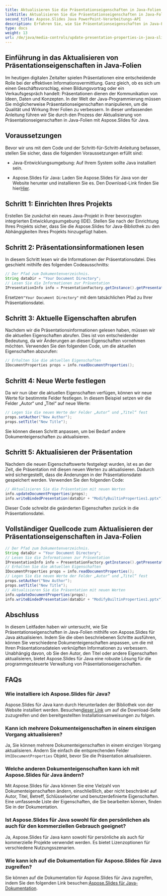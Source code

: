 ```yaml
---
title: Aktualisieren Sie die Präsentationseigenschaften in Java-Folien
linktitle: Aktualisieren Sie die Präsentationseigenschaften in Java-Folien
second_title: Aspose.Slides Java PowerPoint-Verarbeitungs-API
description: Erfahren Sie, wie Sie Präsentationseigenschaften in Java-Folien mit Aspose.Slides für Java aktualisieren. Passen Sie Autor, Titel und mehr für wirkungsvolle Präsentationen an.
type: docs
weight: 13
url: /de/java/media-controls/update-presentation-properties-in-java-slides/
---
```


## Einführung in das Aktualisieren von Präsentationseigenschaften in Java-Folien

Im heutigen digitalen Zeitalter spielen Präsentationen eine entscheidende Rolle bei der effektiven Informationsvermittlung. Ganz gleich, ob es sich um einen Geschäftsvorschlag, einen Bildungsvortrag oder ein Verkaufsgespräch handelt: Präsentationen dienen der Kommunikation von Ideen, Daten und Konzepten. In der Welt der Java-Programmierung müssen Sie möglicherweise Präsentationseigenschaften manipulieren, um die Qualität und Wirkung Ihrer Folien zu verbessern. In dieser umfassenden Anleitung führen wir Sie durch den Prozess der Aktualisierung von Präsentationseigenschaften in Java-Folien mit Aspose.Slides für Java.

## Voraussetzungen

Bevor wir uns mit dem Code und der Schritt-für-Schritt-Anleitung befassen, stellen Sie sicher, dass die folgenden Voraussetzungen erfüllt sind:

- Java-Entwicklungsumgebung: Auf Ihrem System sollte Java installiert sein.

-  Aspose.Slides für Java: Laden Sie Aspose.Slides für Java von der Website herunter und installieren Sie es. Den Download-Link finden Sie hier[Hier](https://releases.aspose.com/slides/java/).

## Schritt 1: Einrichten Ihres Projekts

Erstellen Sie zunächst ein neues Java-Projekt in Ihrer bevorzugten integrierten Entwicklungsumgebung (IDE). Stellen Sie nach der Einrichtung Ihres Projekts sicher, dass Sie die Aspose.Slides for Java-Bibliothek zu den Abhängigkeiten Ihres Projekts hinzugefügt haben.

## Schritt 2: Präsentationsinformationen lesen

In diesem Schritt lesen wir die Informationen der Präsentationsdatei. Dies geschieht mithilfe des folgenden Codeausschnitts:

```java
// Der Pfad zum Dokumentenverzeichnis.
String dataDir = "Your Document Directory";
// Lesen Sie die Informationen zur Präsentation
IPresentationInfo info = PresentationFactory.getInstance().getPresentationInfo(dataDir + "ModifyBuiltinProperties1.pptx");
```

 Ersetzen`"Your Document Directory"` mit dem tatsächlichen Pfad zu Ihrer Präsentationsdatei.

## Schritt 3: Aktuelle Eigenschaften abrufen

Nachdem wir die Präsentationsinformationen gelesen haben, müssen wir die aktuellen Eigenschaften abrufen. Dies ist von entscheidender Bedeutung, da wir Änderungen an diesen Eigenschaften vornehmen möchten. Verwenden Sie den folgenden Code, um die aktuellen Eigenschaften abzurufen:

```java
// Erhalten Sie die aktuellen Eigenschaften
IDocumentProperties props = info.readDocumentProperties();
```

## Schritt 4: Neue Werte festlegen

Da wir nun über die aktuellen Eigenschaften verfügen, können wir neue Werte für bestimmte Felder festlegen. In diesem Beispiel setzen wir die Felder „Autor“ und „Titel“ auf neue Werte:

```java
// Legen Sie die neuen Werte der Felder „Autor“ und „Titel“ fest
props.setAuthor("New Author");
props.setTitle("New Title");
```

Sie können diesen Schritt anpassen, um bei Bedarf andere Dokumenteigenschaften zu aktualisieren.

## Schritt 5: Aktualisieren der Präsentation

Nachdem die neuen Eigenschaftswerte festgelegt wurden, ist es an der Zeit, die Präsentation mit diesen neuen Werten zu aktualisieren. Dadurch wird sichergestellt, dass die Änderungen in der Präsentationsdatei gespeichert werden. Verwenden Sie den folgenden Code:

```java
// Aktualisieren Sie die Präsentation mit neuen Werten
info.updateDocumentProperties(props);
info.writeBindedPresentation(dataDir + "ModifyBuiltinProperties1.pptx");
```

Dieser Code schreibt die geänderten Eigenschaften zurück in die Präsentationsdatei.

## Vollständiger Quellcode zum Aktualisieren der Präsentationseigenschaften in Java-Folien

```java
// Der Pfad zum Dokumentenverzeichnis.
String dataDir = "Your Document Directory";
// Lesen Sie die Informationen zur Präsentation
IPresentationInfo info = PresentationFactory.getInstance().getPresentationInfo(dataDir + "ModifyBuiltinProperties1.pptx");
// Erhalten Sie die aktuellen Eigenschaften
IDocumentProperties props = info.readDocumentProperties();
// Legen Sie die neuen Werte der Felder „Autor“ und „Titel“ fest
props.setAuthor("New Author");
props.setTitle("New Title");
// Aktualisieren Sie die Präsentation mit neuen Werten
info.updateDocumentProperties(props);
info.writeBindedPresentation(dataDir + "ModifyBuiltinProperties1.pptx");
```

## Abschluss

In diesem Leitfaden haben wir untersucht, wie Sie Präsentationseigenschaften in Java-Folien mithilfe von Aspose.Slides für Java aktualisieren. Indem Sie die oben beschriebenen Schritte ausführen, können Sie verschiedene Dokumenteigenschaften anpassen, um die mit Ihren Präsentationsdateien verknüpften Informationen zu verbessern. Unabhängig davon, ob Sie den Autor, den Titel oder andere Eigenschaften aktualisieren, bietet Aspose.Slides für Java eine robuste Lösung für die programmgesteuerte Verwaltung von Präsentationseigenschaften.

## FAQs

### Wie installiere ich Aspose.Slides für Java?

Aspose.Slides für Java kann durch Herunterladen der Bibliothek von der Website installiert werden. Besuchen[dieser Link](https://releases.aspose.com/slides/java/) um auf die Download-Seite zuzugreifen und den bereitgestellten Installationsanweisungen zu folgen.

### Kann ich mehrere Dokumenteigenschaften in einem einzigen Vorgang aktualisieren?

 Ja, Sie können mehrere Dokumenteigenschaften in einem einzigen Vorgang aktualisieren. Ändern Sie einfach die entsprechenden Felder im`IDocumentProperties` Objekt, bevor Sie die Präsentation aktualisieren.

### Welche anderen Dokumenteigenschaften kann ich mit Aspose.Slides für Java ändern?

Mit Aspose.Slides für Java können Sie eine Vielzahl von Dokumenteigenschaften ändern, einschließlich, aber nicht beschränkt auf Autor, Titel, Betreff, Schlüsselwörter und benutzerdefinierte Eigenschaften. Eine umfassende Liste der Eigenschaften, die Sie bearbeiten können, finden Sie in der Dokumentation.

### Ist Aspose.Slides für Java sowohl für den persönlichen als auch für den kommerziellen Gebrauch geeignet?

Ja, Aspose.Slides für Java kann sowohl für persönliche als auch für kommerzielle Projekte verwendet werden. Es bietet Lizenzoptionen für verschiedene Nutzungsszenarien.

### Wie kann ich auf die Dokumentation für Aspose.Slides für Java zugreifen?

 Sie können auf die Dokumentation für Aspose.Slides für Java zugreifen, indem Sie den folgenden Link besuchen:[Aspose.Slides für Java-Dokumentation](https://reference.aspose.com/slides/java/).